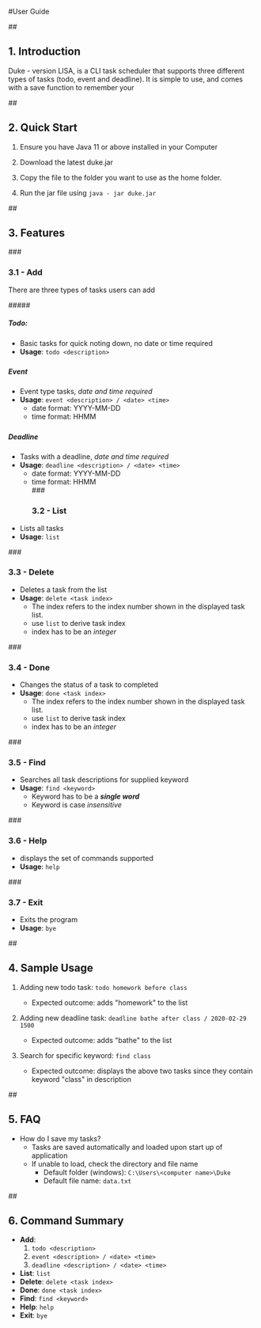 #User Guide

##<h2>1. Introduction</h2>
Duke - version LISA, is a CLI task scheduler that supports three 
different types of tasks (todo, event and deadline). 
It is simple to use, and comes with a save function to 
remember your

##<h2>2. Quick Start</h2>
1. Ensure you have Java 11 or above installed in your Computer

1. Download the latest duke.jar

1. Copy the file to the folder you want to use as the home folder.

1. Run the jar file using `java - jar duke.jar`

##<h2>3. Features</h2>

###<h3>3.1 - Add</h3>
There are three types of tasks users can add

#####<h5>Todo:</h5>
* Basic tasks for quick noting down, no date or time required 
* **Usage**: `todo <description>`
##### <h5>Event</h5>
* Event type tasks, _date and time required_ 
* **Usage**: `event <description> / <date> <time>`
    * date format: YYYY-MM-DD
    * time format: HHMM  
##### <h5>Deadline</h5>
* Tasks with a deadline, _date and time required_ 
* **Usage**: `deadline <description> / <date> <time>`
    * date format: YYYY-MM-DD
    * time format: HHMM  
###<h3>3.2 - List</h3>
* Lists all tasks
* **Usage**: `list`

###<h3>3.3 - Delete</h3>
* Deletes a task from the list
* **Usage**: `delete <task index>`
    * The index refers to the index number shown in the displayed task list.
    * use `list` to derive task index
    * index has to be an _integer_

###<h3>3.4 - Done</h3>
* Changes the status of a task to completed
* **Usage**: `done <task index>`
    * The index refers to the index number shown in the displayed task list.
    * use `list` to derive task index
    * index has to be an _integer_

###<h3>3.5 - Find</h3>
* Searches all task descriptions for supplied keyword
* **Usage**: `find <keyword>`
    * Keyword has to be a _**single word**_
    * Keyword is case _insensitive_

###<h3>3.6 - Help</h3>
* displays the set of commands supported
* **Usage**: `help`

###<h3>3.7 - Exit</h3>
* Exits the program
* **Usage**: `bye`

##<h2>4. Sample Usage</h2>

1. Adding new todo task: `todo homework before class` 
   * Expected outcome: adds "homework" to the list 

1. Adding new deadline task: `deadline bathe after class / 2020-02-29 1500`
    * Expected outcome: adds "bathe" to the list
 
1. Search for specific keyword: `find class`
    * Expected outcome: displays the above two tasks since they contain keyword "class" in description
    
 ##<h2>5. FAQ</h2>
 * How do I save my tasks?
    * Tasks are saved automatically and loaded upon start up of application
    * If unable to load, check the directory and file name
        * Default folder (windows): `C:\Users\<computer name>\Duke`
        * Default file name: `data.txt`
 
 ##<h2>6. Command Summary</h2>
 * **Add**:
    1. `todo <description>`
    1. `event <description> / <date> <time>`
    1. `deadline <description> / <date> <time>`
 * **List**: `list` 
 * **Delete**: `delete <task index>` 
 * **Done**: `done <task index>` 
 * **Find**: `find <keyword>` 
 * **Help**: `help`
 * **Exit**: `bye`